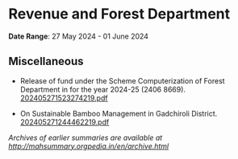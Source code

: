 # Revenue and Forest Department

**Date Range**: 27 May 2024 - 01 June 2024


## Miscellaneous
- Release of fund under the Scheme Computerization of Forest Department in for the year 2024-25 (2406 8669).\
  [202405271523274219.pdf](https://gr.maharashtra.gov.in/Site/Upload/Government%20Resolutions/English/202405271523274219.pdf)

- On Sustainable Bamboo Management in Gadchiroli District.\
  [202405271244462219.pdf](https://gr.maharashtra.gov.in/Site/Upload/Government%20Resolutions/English/202405271244462219.pdf)


*Archives of earlier summaries are available at http://mahsummary.orgpedia.in/en/archive.html*